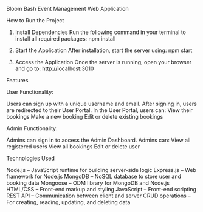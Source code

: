 Bloom Bash Event Management Web Application

How to Run the Project
1. Install Dependencies
Run the following command in your terminal to install all required packages:
npm install

2. Start the Application
After installation, start the server using:
npm start

3. Access the Application
Once the server is running, open your browser and go to:
http://localhost:3010

Features
 
User Functionality:
 
Users can sign up with a unique username and email.
After signing in, users are redirected to their User Portal.
In the User Portal, users can:
View their bookings
Make a new booking
Edit or delete existing bookings

 Admin Functionality:
 
Admins can sign in to access the Admin Dashboard.
Admins can:
View all registered users
View all bookings
Edit or delete user 

 Technologies Used

Node.js – JavaScript runtime for building server-side logic
Express.js – Web framework for Node.js
MongoDB – NoSQL database to store user and booking data
Mongoose – ODM library for MongoDB and Node.js
HTML/CSS – Front-end markup and styling
JavaScript – Front-end scripting
REST API – Communication between client and server
CRUD operations – For creating, reading, updating, and deleting data

